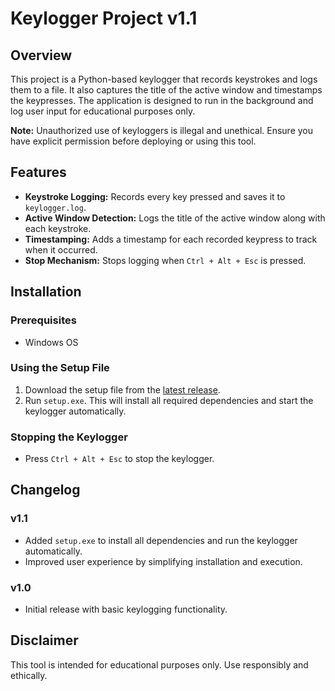 # Keylogger Project v1.1

## Overview

This project is a Python-based keylogger that records keystrokes and logs them to a file. It also captures the title of the active window and timestamps the keypresses. The application is designed to run in the background and log user input for educational purposes only.

**Note:** Unauthorized use of keyloggers is illegal and unethical. Ensure you have explicit permission before deploying or using this tool.

## Features

- **Keystroke Logging:** Records every key pressed and saves it to `keylogger.log`.
- **Active Window Detection:** Logs the title of the active window along with each keystroke.
- **Timestamping:** Adds a timestamp for each recorded keypress to track when it occurred.
- **Stop Mechanism:** Stops logging when `Ctrl + Alt + Esc` is pressed.

## Installation

### Prerequisites

- Windows OS

### Using the Setup File

1. Download the setup file from the [latest release](https://github.com/muralikurva1/keylogger/releases/latest).
2. Run `setup.exe`. This will install all required dependencies and start the keylogger automatically.

### Stopping the Keylogger

- Press `Ctrl + Alt + Esc` to stop the keylogger.

## Changelog

### v1.1
- Added `setup.exe` to install all dependencies and run the keylogger automatically.
- Improved user experience by simplifying installation and execution.

### v1.0
- Initial release with basic keylogging functionality.

## Disclaimer

This tool is intended for educational purposes only. Use responsibly and ethically.
